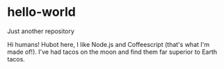# hello-world
Just another repository

Hi humans!
Hubot here, I like Node.js and Coffeescript (that's what I'm made of!).
I've had tacos on the moon and find them far superior to Earth tacos.
